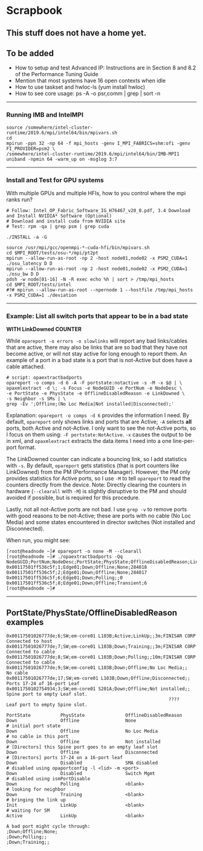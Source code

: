 # Scrapbook
This stuff does not have a home yet.
---
## To be added
- How to setup and test Advanced IP: Instructions are in Section 8 and 8.2 of the Performance Tuning Guide
- Mention that most systems have 16 open contexts when idle
- How to use taskset and hwloc-ls (yum install hwloc)
- How to see core usage: ps -A -o psr,comm | grep <app name> | sort -n
---
	
### Running IMB and IntelMPI
```
source /somewhere/intel-cluster-runtime/2019.6/mpi/intel64/bin/mpivars.sh
cd 
mpirun -ppn 32 -np 64 -f mpi_hosts -genv I_MPI_FABRICS=shm:ofi -genv FI_PROVIDER=psm2 \
/somewhere/intel-cluster-runtime/2019.6/mpi/intel64/bin/IMB-MPI1 uniband -npmin 64 -warm_up on -msglog 3:7
```
---	

### Install and Test for GPU systems
With multiple GPUs and multiple HFIs, how to you control where the mpi ranks run?
```
# Follow: Intel_OP_Fabric_Software_IG_H76467_v20_0.pdf, 3.4 Download and Install NVIDIA* Software (Optional)
# Download and install cuda from NVIDIA site
# Test: rpm -qa | grep psm | grep cuda

./INSTALL -a -G

source /usr/mpi/gcc/openmpi-*-cuda-hfi/bin/mpivars.sh
cd $MPI_ROOT/tests/osu-*/mpi/pt2pt
mpirun --allow-run-as-root -np 2 -host node01,node02 -x PSM2_CUDA=1 ./osu_latency D D
mpirun --allow-run-as-root -np 2 -host node01,node02 -x PSM2_CUDA=1 ./osu_bw D D
pdsh -w node[01-16] -N -R exec echo %h | sort > /tmp/mpi_hosts
cd $MPI_ROOT/tests/intel
#?# mpirun --allow-run-as-root --npernode 1 --hostfile /tmp/mpi_hosts -x PSM2_CUDA=1 ./deviation
```
---


### Example: List all switch ports that appear to be in a bad state
**WITH LinkDowned COUNTER**

While ```opareport -o errors -o slowlinks``` will report any bad links/cables that are active, there may also be links that are so bad that they have not become active,
or will not stay active for long enough to report them.
An example of a port in a bad state is a port that is not-Active but does have a cable attached.
```
# script: opaextractbadports
opareport -o comps -d 6 -A -F portstate:notactive -s -M -x $@ | \
opaxmlextract -d \; -s Focus -e NodeGUID -e PortNum -e NodeDesc \
-e PortState -e PhysState -e OfflineDisabledReason -e LinkDowned \
-s Neighbor -s SMs | \
grep -Ev ';Offline;(No Loc Media|Not installed|Disconnected);'
```
Explanation: ```opareport -o comps -d 6``` provides the information I need.
By default, ```opareport``` only shows links and ports that are Active; ```-A``` selects **all** ports, both Active and not-Active.
I only want to see the not-Active ports, so I focus on them using: ```-F portstate:NotActive```.
```-x``` causes the output to be in xml, and ```opaxmlextract``` extracts the data items I need into a one line-per-port format.

The LinkDowned counter can indicate a bouncing link, so I add statistics with ```-s```.
By default, ```opareport``` gets statistics (that is port counters like LinkDowned) from the PM (Performance Manager).
However, the PM only provides statistics for Active ports, so I use ```-M``` to tell ```opareport``` to read the counters directly from the device.
Note: Directly clearing the counters in hardware (```--clearall``` with ```-M```) is slightly disruptive to the PM and should avoided if possible,
but is required for this procedure.

Lastly, not all not-Active ports are not bad. I use ```grep -v``` to remove ports with good reasons to be not-Active; these are ports with no cable (No Loc Media) and some states encountered in director switches (Not installed and Disconnected).

When run, you might see:
```
[root@headnode ~]# opareport -o none -M --clearall
[root@headnode ~]# ./opaextractbadports -Qq
NodeGUID;PortNum;NodeDesc;PortState;PhysState;OfflineDisabledReason;LinkDowned
0x00117501ff536c5f;1;Edge01;Down;Offline;None;284018
0x00117501ff536c5f;2;Edge01;Down;Offline;None;284017
0x00117501ff536c5f;6;Edge01;Down;Polling;;0
0x00117501ff536c5f;8;Edge01;Down;Offline;Transient;6
[root@headnode ~]# 
```
---

## PortState/PhysState/OfflineDisabledReason examples
```
0x00117501026777de;6;SW;em-core01 L103B;Active;LinkUp;;3m;FINISAR CORP    Connected to host
0x00117501026777de;7;SW;em-core01 L103B;Down;Training;;3m;FINISAR CORP    Connected to cable
0x00117501026777de;8;SW;em-core01 L103B;Down;Polling;;10m;FINISAR CORP    Connected to cable
0x00117501026777de;9;SW;em-core01 L103B;Down;Offline;No Loc Media;;       No cable
0x00117501026777de;17;SW;em-core01 L103B;Down;Offline;Disconnected;;      Ports 17-24 of 16-port Leaf
0x0011750102754934;3;SW;em-core01 S201A;Down;Offline;Not installed;;      Spine port to empty Leaf slot.
                                                            ????          Leaf port to empty Spine slot.
```
```
PortState           PhysState               OfflineDisabledReason
Down                Offline                 None                      # initial port state
Down                Offline                 No Loc Media              # no cable in this port
Down                Offline                 Not installed             # [Directors] this Spine port goes to an empty leaf slot
Down                Offline                 Disconnected              # [Directors] ports 17-24 on a 16-port leaf
Down                Disabled                SMA disabled              # disabled using opaportconfig -l <lid> -m <port>
Down                Disabled                Switch Mgmt               # disabled using ismPortDisable
Down                Polling                 <blank>                   # looking for neighbor
Down                Training                <blank>                   # bringing the link up
Init                LinkUp                  <blank>                   # waiting for SM
Active              LinkUp                  <blank>
	    
A bad port might cycle through:
;Down;Offline;None;
;Down;Polling;;
;Down;Training;;
```







